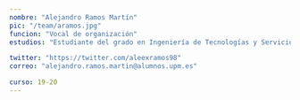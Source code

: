 ```yaml
---
nombre: "Alejandro Ramos Martín"
pic: "/team/aramos.jpg"
funcion: "Vocal de organización"
estudios: "Estudiante del grado en Ingeniería de Tecnologías y Servicios de Telecomunicación"

twitter: "https://twitter.com/aleexramos98"
correo: "alejandro.ramos.martin@alumnos.upm.es"

curso: 19-20
---
```

